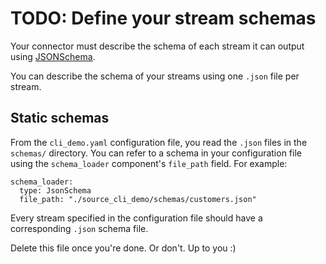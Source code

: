 # TODO: Define your stream schemas
Your connector must describe the schema of each stream it can output using [JSONSchema](https://json-schema.org). 

You can describe the schema of your streams using one `.json` file per stream.
 
## Static schemas
From the `cli_demo.yaml` configuration file, you read the `.json` files in the `schemas/` directory. You can refer to a schema in your configuration file using the `schema_loader` component's `file_path` field. For example:
```
schema_loader:
  type: JsonSchema
  file_path: "./source_cli_demo/schemas/customers.json"
```
Every stream specified in the configuration file should have a corresponding `.json` schema file.

Delete this file once you're done. Or don't. Up to you :)

